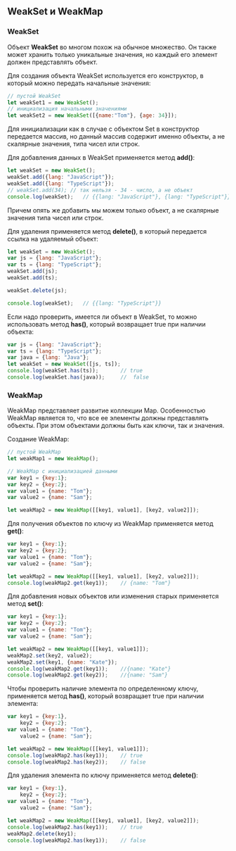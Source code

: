 ## WeakSet и WeakMap

### WeakSet

Объект **WeakSet** во многом похож на обычное множество. Он также может хранить только уникальные значения, но каждый его элемент должен представлять объект.

Для создания объекта WeakSet используется его конструктор, в который можно передать начальные значения:

```js
// пустой WeakSet
let weakSet1 = new WeakSet();
// инициализация начальными значениями
let weakSet2 = new WeakSet([{name:"Tom"}, {age: 34}]);
```

Для инициализации как в случае с объектом Set в конструктор передается массив, но данный массив содержит именно объекты, а не скалярные значения, типа чисел или строк.

Для добавления данных в WeakSet применяется метод **add()**:

```js
let weakSet = new WeakSet();
weakSet.add({lang: "JavaScript"});
weakSet.add({lang: "TypeScript"});
// weakSet.add(34);	// так нельзя - 34 - число, а не объект
console.log(weakSet);	// {{lang: "JavaScript"}, {lang: "TypeScript"}}
```

Причем опять же добавить мы можем только объект, а не скалярные значения типа чисел или строк.

Для удаления применяется метод **delete()**, в который передается ссылка на удаляемый объект:

```js
let weakSet = new WeakSet();
var js = {lang: "JavaScript"};
var ts = {lang: "TypeScript"};
weakSet.add(js);
weakSet.add(ts);

weakSet.delete(js);

console.log(weakSet);	// {{lang: "TypeScript"}}
```

Если надо проверить, имеется ли объект в WeakSet, то можно использовать метод **has()**, который возвращает true при наличии объекта:

```js
var js = {lang: "JavaScript"};
var ts = {lang: "TypeScript"};
var java = {lang: "Java"};
let weakSet = new WeakSet([js, ts]);
console.log(weakSet.has(ts));		// true
console.log(weakSet.has(java));		//  false
```

### WeakMap

WeakMap представляет развитие коллекции Map. Особенностью WeakMap является то, что все ее элементы должны представлять объекты. При этом объектами должны быть как ключи, так и значения.

Создание WeakMap:

```js
// пустой WeakMap
let weakMap1 = new WeakMap();

// WeakMap с инициализацией данными
var key1 = {key:1};
var key2 = {key:2};
var value1 = {name: "Tom"};
var value2 = {name: "Sam"};

let weakMap2 = new WeakMap([[key1, value1], [key2, value2]]);
```

Для получения объектов по ключу из WeakMap применяется метод **get()**:

```js
var key1 = {key:1};
var key2 = {key:2};
var value1 = {name: "Tom"};
var value2 = {name: "Sam"};

let weakMap2 = new WeakMap([[key1, value1], [key2, value2]]);
console.log(weakMap2.get(key1));	// {name: "Tom"}
```

Для добавления новых объектов или изменения старых применяется метод **set()**:

```js
var key1 = {key:1};
var key2 = {key:2};
var value1 = {name: "Tom"};
var value2 = {name: "Sam"};

let weakMap2 = new WeakMap([[key1, value1]]);
weakMap2.set(key2, value2);
weakMap2.set(key1, {name: "Kate"});
console.log(weakMap2.get(key1));	//{name: "Kate"}
console.log(weakMap2.get(key2));	//{name: "Sam"}
```

Чтобы проверить наличие элемента по определенному ключу, применяется метод **has()**, который возвращает true при наличии элемента:

```js
var key1 = {key:1},
	key2 = {key:2};
var value1 = {name: "Tom"},
	value2 = {name: "Sam"};

let weakMap2 = new WeakMap([[key1, value1]]);
console.log(weakMap2.has(key1));	// true
console.log(weakMap2.has(key2));	// false
```

Для удаления элемента по ключу применяется метод **delete()**:

```js
var key1 = {key:1},
	key2 = {key:2};
var value1 = {name: "Tom"},
	value2 = {name: "Sam"};

let weakMap2 = new WeakMap([[key1, value1], [key2, value2]]);
console.log(weakMap2.has(key1));	// true
weakMap2.delete(key1);
console.log(weakMap2.has(key1));	// false
```

